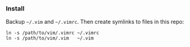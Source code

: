 ### Install

Backup `~/.vim` and `~/.vimrc`. Then create symlinks to files in this repo:

    ln -s /path/to/vim/.vimrc ~/.vimrc
    ln -s /path/to/vim/.vim   ~/.vim


